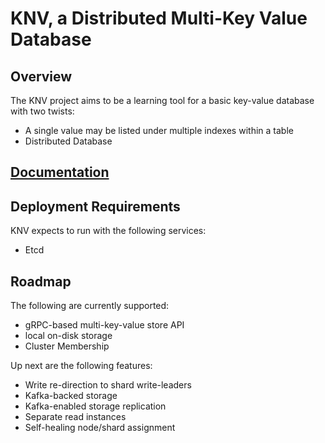 # KNV, a Distributed Multi-Key Value Database

## Overview
The KNV project aims to be a learning tool for a basic key-value database with
two twists:
* A single value may be listed under multiple indexes within a table
* Distributed Database

## [Documentation](./docs/index.md)

## Deployment Requirements

KNV expects to run with the following services:
* Etcd

## Roadmap

The following are currently supported:
* gRPC-based multi-key-value store API
* local on-disk storage
* Cluster Membership

Up next are the following features:
* Write re-direction to shard write-leaders
* Kafka-backed storage
* Kafka-enabled storage replication
* Separate read instances
* Self-healing node/shard assignment
